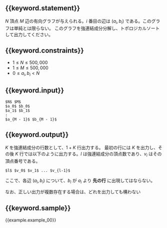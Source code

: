 ## {{keyword.statement}}
$N$ 頂点 $M$ 辺の有向グラフが与えられる。$i$ 番目の辺は $(a_i, b_i)$ である。このグラフは単純とは限らない。
このグラフを強連結成分分解し、トポロジカルソートして出力してください。



## {{keyword.constraints}}

- $1 \leq N \leq 500,000$
- $1 \leq M \leq 500,000$
- $0 \leq a_i, b_i < N$

## {{keyword.input}}

~~~
$N$ $M$
$a_0$ $b_0$
$a_1$ $b_1$
:
$a_{M - 1}$ $b_{M - 1}$
~~~

## {{keyword.output}}

$K$ を強連結成分の行数として、$1 + K$ 行出力する。
最初の行には $K$ を出力し、その後 $K$ 行では以下のように出力する。$l$ は強連結成分の頂点数であり、$v_i$ はその頂点番号である。

~~~
$l$ $v_0$ $v_1$ ... $v_{l-1}$
~~~

ここで、各辺 $(a_i, b_i)$ について、$b_i$ が $a_i$ より __先の行__ に出現してはならない。

なお、正しい出力が複数存在する場合は、どれを出力しても構わない


## {{keyword.sample}}

{{example.example_00}}

